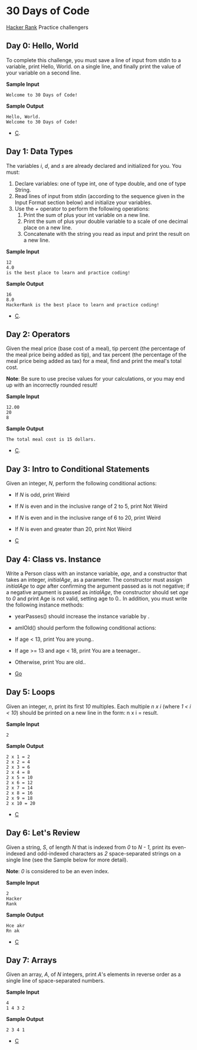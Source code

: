 # 30 Days of Code
[Hacker Rank](https://www.hackerrank.com) Practice challengers

## Day 0: Hello, World
To complete this challenge, you must save a line of input from stdin to a variable, print Hello, World. on a single line, and finally print the value of your variable on a second line.

**Sample Input**
```
Welcome to 30 Days of Code!
```
**Sample Output**
```
Hello, World. 
Welcome to 30 Days of Code!
```

- [C](C/day-0.c).

## Day 1: Data Types
The variables _i_, _d_, and _s_ are already declared and initialized for you. You must:

1. Declare  variables: one of type int, one of type double, and one of type String.
2. Read  lines of input from stdin (according to the sequence given in the Input Format section below) and initialize your variables.
3. Use the _+_ operator to perform the following operations: 
    1. Print the sum of  plus your int variable on a new line.
    2. Print the sum of  plus your double variable to a scale of one decimal place on a new line.
    3. Concatenate  with the string you read as input and print the result on a new line.

**Sample Input**
```
12
4.0
is the best place to learn and practice coding!
```
**Sample Output**
```
16
8.0
HackerRank is the best place to learn and practice coding!
```

- [C](C/day-1.c).

## Day 2: Operators
Given the meal price (base cost of a meal), tip percent (the percentage of the meal price being added as tip), and tax percent (the percentage of the meal price being added as tax) for a meal, find and print the meal's total cost.

**Note**: Be sure to use precise values for your calculations, or you may end up with an incorrectly rounded result!

**Sample Input**
```
12.00
20
8
```
**Sample Output**
```
The total meal cost is 15 dollars.
```

- [C](C/day-2.c).

## Day 3: Intro to Conditional Statements
Given an integer, _N_, perform the following conditional actions:

- If _N_ is odd, print Weird
- If _N_ is even and in the inclusive range of 2 to 5, print Not Weird
- If _N_ is even and in the inclusive range of 6 to 20, print Weird
- If _N_ is even and greater than 20, print Not Weird

- [C](C/day-3.c)

## Day 4: Class vs. Instance
Write a Person class with an instance variable, _age_, and a constructor that takes an integer, _initialAge_, as a parameter. The constructor must assign _initialAge_ to _age_  after confirming the argument passed as  is not negative; if a negative argument is passed as _intialAge_, the constructor should set _age_ to _0_ and print Age is not valid, setting age to 0.. In addition, you must write the following instance methods:

- yearPasses() should increase the  instance variable by .
- amIOld() should perform the following conditional actions:
- If age < 13, print You are young..
- If age >= 13 and age < 18, print You are a teenager..
- Otherwise, print You are old..

- [Go](Go/day4/main.go)

## Day 5: Loops
Given an integer, _n_, print its first _10_ multiples. Each multiple _n x i_ (where _1 < i < 10_) should be printed on a new line in the form: n x i = result.

**Sample Input**
```
2
```
**Sample Output**
```
2 x 1 = 2
2 x 2 = 4
2 x 3 = 6
2 x 4 = 8
2 x 5 = 10
2 x 6 = 12
2 x 7 = 14
2 x 8 = 16
2 x 9 = 18
2 x 10 = 20
```

- [C](C/day-5.c)

## Day 6: Let's Review
Given a string, _S_, of length _N_ that is indexed from _0_ to _N - 1_, print its even-indexed and odd-indexed characters as _2_ space-separated strings on a single line (see the Sample below for more detail).

**Note**: _0_ is considered to be an even index.

**Sample Input**
```
2
Hacker
Rank
```
**Sample Output**
```
Hce akr
Rn ak
```

- [C](C/day-6.c)

## Day 7: Arrays
Given an array, _A_, of _N_ integers, print _A_'s elements in reverse order as a single line of space-separated numbers.


**Sample Input**
```
4
1 4 3 2
```
**Sample Output**
```
2 3 4 1
```

- [C](C/day-7.c)

